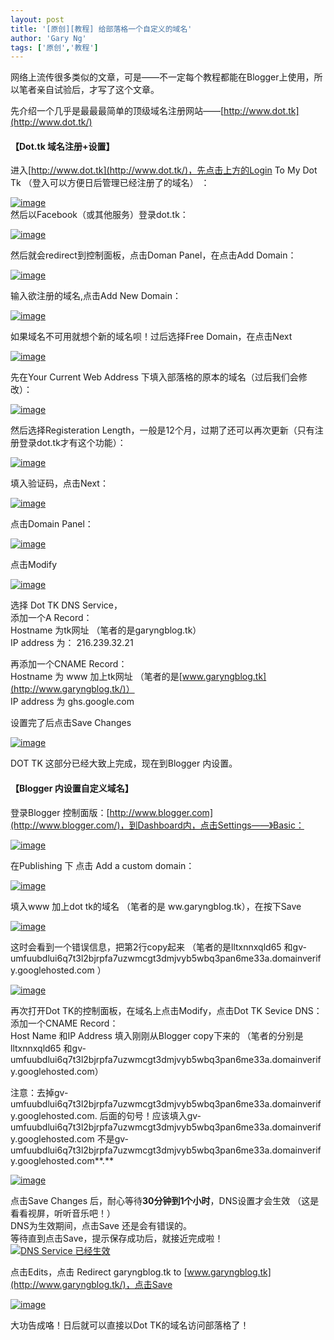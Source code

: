 ```yaml
---
layout: post
title: '[原创][教程] 给部落格一个自定义的域名'
author: 'Gary Ng'
tags: ['原创','教程']
---
```


网络上流传很多类似的文章，可是——不一定每个教程都能在Blogger上使用，所以笔者亲自试验后，才写了这个文章。  

先介绍一个几乎是最最最简单的顶级域名注册网站——[http://www.dot.tk](http://www.dot.tk/)  

#### **【Dot.tk 域名注册+设置】**

进入[http://www.dot.tk](http://www.dot.tk/)，先点击上方的Login To My Dot
Tk （登入可以方便日后管理已经注册了的域名） ：  

[![image](http://lh3.ggpht.com/-r-LYYW8xapc/UHLrVfDb5BI/AAAAAAAACQY/m836-WXIzmo/image_thumb%25255B1%25255D.png?imgmax=800 "image")](http://lh3.ggpht.com/-1qo2og-dvz4/UHLrTxPVL9I/AAAAAAAACQU/a3psr-hDsnU/s1600-h/image%25255B5%25255D.png)  
 然后以Facebook（或其他服务）登录dot.tk：  
  

[![image](http://lh5.ggpht.com/-Hkj8k548Hh0/UHLrXmYccBI/AAAAAAAACQo/3db7VqzByfk/image_thumb%25255B4%25255D.png?imgmax=800 "image")](http://lh6.ggpht.com/-zAcD9CknpS4/UHLrWb5u5jI/AAAAAAAACQk/HNZwMWRVOCA/s1600-h/image%25255B14%25255D.png)  
  
 然后就会redirect到控制面板，点击Doman Panel，在点击Add Domain：  

[![image](http://lh5.ggpht.com/-T3yMiVfQIYI/UHLranX4uoI/AAAAAAAACQ8/N-gqfW35JS4/image_thumb%25255B6%25255D.png?imgmax=800 "image")](http://lh5.ggpht.com/-LpbRvrJq_Ug/UHLrZJK-Z7I/AAAAAAAACQ0/RgD2hRO8rao/s1600-h/image%25255B20%25255D.png)  
  
 输入欲注册的域名,点击Add New Domain：  

[![image](http://lh5.ggpht.com/-aszeMvnFhjA/UHLrdqCwJoI/AAAAAAAACRM/SjFrQjGtmIE/image_thumb%25255B7%25255D.png?imgmax=800 "image")](http://lh5.ggpht.com/-7oi2RLuw6CA/UHLrbqYUiiI/AAAAAAAACRE/XTLbni_nDmM/s1600-h/image%25255B23%25255D.png)  
  
 如果域名不可用就想个新的域名呗！过后选择Free Domain，在点击Next  

[![image](http://lh6.ggpht.com/-dvpMD59evEI/UHLrgO1jMaI/AAAAAAAACRY/IoLkG5-cGQ0/image_thumb%25255B9%25255D.png?imgmax=800 "image")](http://lh3.ggpht.com/-AsNb6Q7kMgk/UHLrfOacRiI/AAAAAAAACRU/XHI_UoQLr6M/s1600-h/image%25255B29%25255D.png)  
  
 先在Your Current Web Address
下填入部落格的原本的域名（过后我们会修改）：  

[![image](http://lh3.ggpht.com/-3gFKi1l90-o/UHLriYbTEiI/AAAAAAAACRs/GvS3bQBB_WI/image_thumb%25255B10%25255D.png?imgmax=800 "image")](http://lh5.ggpht.com/-T7ctXe7S8Ig/UHLrhHpidYI/AAAAAAAACRk/57Dg0ARBVN0/s1600-h/image%25255B32%25255D.png)  
  
 然后选择Registeration
Length，一般是12个月，过期了还可以再次更新（只有注册登录dot.tk才有这个功能）：  

[![image](http://lh6.ggpht.com/-FrzUT_F-qgI/UHLrlCXnY5I/AAAAAAAACR8/nT4PqEwkoXk/image_thumb%25255B11%25255D.png?imgmax=800 "image")](http://lh4.ggpht.com/-7cdxV1nY3vw/UHLrjVlwOzI/AAAAAAAACRw/9b3cG_rTBpw/s1600-h/image%25255B35%25255D.png)  
  
 填入验证码，点击Next：  

[![image](http://lh3.ggpht.com/-QmWoVvigwWA/UHLrnsG2GkI/AAAAAAAACSM/RUJT7_U5laI/image_thumb%25255B13%25255D.png?imgmax=800 "image")](http://lh3.ggpht.com/-PjhcH2SA2y8/UHLrmJm4vWI/AAAAAAAACSA/hw2Z0-qi870/s1600-h/image%25255B41%25255D.png)  
  
 点击Domain Panel：  

[![image](http://lh6.ggpht.com/-pGW8SB3bhbU/UHLrp4oo6_I/AAAAAAAACSc/mkHNI8crkTU/image_thumb%25255B14%25255D.png?imgmax=800 "image")](http://lh3.ggpht.com/-31clQMw0Aus/UHLroxmhQkI/AAAAAAAACSU/nT2bavPNK64/s1600-h/image%25255B44%25255D.png)  
  
 点击Modify  

[![image](http://lh6.ggpht.com/-BO2GkQA0OIE/UHLrr6QY05I/AAAAAAAACSo/I3lEIXD-xf4/image_thumb%25255B15%25255D.png?imgmax=800 "image")](http://lh6.ggpht.com/-uatFWSr2-IU/UHLrrLsH-kI/AAAAAAAACSg/1IzxMk7XBA4/s1600-h/image%25255B47%25255D.png)  
  
 选择 Dot TK DNS Service，  
 添加一个A Record：  
 Hostname 为tk网址 （笔者的是garyngblog.tk）  
 IP address 为： 216.239.32.21  
  
 再添加一个CNAME Record：  
 Hostname 为 www 加上tk网址
（笔者的是[www.garyngblog.tk](http://www.garyngblog.tk/)）  
 IP address 为 ghs.google.com  
  
 设置完了后点击Save Changes  

[![image](http://lh4.ggpht.com/-RjpfFC0r0B4/UHLruws2_aI/AAAAAAAACS8/WjsYFjokPTg/image_thumb%25255B18%25255D.png?imgmax=800 "image")](http://lh6.ggpht.com/-vzvvTJi9O6A/UHLrtKELVtI/AAAAAAAACS0/2SmOP9X9R6w/s1600-h/image%25255B56%25255D.png)  
  
 DOT TK 这部分已经大致上完成，现在到Blogger 内设置。  
  

#### **【Blogger 内设置自定义域名】**

登录Blogger
控制面版：[http://www.blogger.com](http://www.blogger.com/)，到Dashboard内，点击Settings——》Basic：  

[![image](http://lh3.ggpht.com/-cZbIpLQyB_s/UHLrxmEy2qI/AAAAAAAACTM/eKE9RxMHtK0/image_thumb%25255B19%25255D.png?imgmax=800 "image")](http://lh5.ggpht.com/-GKrDhiM45VI/UHLrv07HYqI/AAAAAAAACTE/ZHXJmWEeTrs/s1600-h/image%25255B59%25255D.png)  
  
 在Publishing 下 点击 Add a custom domain：  

[![image](http://lh5.ggpht.com/-aiJY_pVm79c/UHLr0xMDFFI/AAAAAAAACTc/lParBRHQoxg/image_thumb%25255B20%25255D.png?imgmax=800 "image")](http://lh3.ggpht.com/-fy-94WqSkM0/UHLrzbYTLlI/AAAAAAAACTU/fBj49narS9o/s1600-h/image%25255B62%25255D.png)  
  
 填入www 加上dot tk的域名 （笔者的是 ww.garyngblog.tk），在按下Save  

[![image](http://lh5.ggpht.com/-GwsCfJ88gNo/UHLr28APiOI/AAAAAAAACTo/cqyjPh5YRHw/image_thumb%25255B21%25255D.png?imgmax=800 "image")](http://lh5.ggpht.com/-6JJBNL6KWvs/UHLr1orIKXI/AAAAAAAACTk/SlDKnCULHnw/s1600-h/image%25255B65%25255D.png)  
  
 这时会看到一个错误信息，把第2行copy起来 （笔者的是lltxnnxqld65
和gv-umfuubdlui6q7t3l2bjrpfa7uzwmcgt3dmjvyb5wbq3pan6me33a.domainverify.googlehosted.com
）  

[![image](http://lh3.ggpht.com/-Fjjj1ygzCZM/UHLr5WLLJjI/AAAAAAAACT8/I9hSp16qvCU/image_thumb%25255B22%25255D.png?imgmax=800 "image")](http://lh4.ggpht.com/-_EcsEg2j9wc/UHLr30ZeW1I/AAAAAAAACT0/HuwmGMRjY6k/s1600-h/image%25255B68%25255D.png)  
  
 再次打开Dot TK的控制面板，在域名上点击Modify，点击Dot TK Sevice DNS：  
 添加一个CNAME Record：  
 Host Name 和IP Address 填入刚刚从Blogger copy下来的
（笔者的分别是lltxnnxqld65
和gv-umfuubdlui6q7t3l2bjrpfa7uzwmcgt3dmjvyb5wbq3pan6me33a.domainverify.googlehosted.com）  

注意：去掉gv-umfuubdlui6q7t3l2bjrpfa7uzwmcgt3dmjvyb5wbq3pan6me33a.domainverify.googlehosted.com.
后面的句号！应该填入gv-umfuubdlui6q7t3l2bjrpfa7uzwmcgt3dmjvyb5wbq3pan6me33a.domainverify.googlehosted.com
不是gv-umfuubdlui6q7t3l2bjrpfa7uzwmcgt3dmjvyb5wbq3pan6me33a.domainverify.googlehosted.com**.**  

[![image](http://lh4.ggpht.com/-NY4Cfl5ErGY/UHLr7by8kvI/AAAAAAAACUM/Vc91pAeckVg/image_thumb%25255B24%25255D.png?imgmax=800 "image")](http://lh3.ggpht.com/-_1M6-L3oxQA/UHLr6FxUFZI/AAAAAAAACUE/kSvnVeyqQOM/s1600-h/image%25255B74%25255D.png)  
  
 点击Save Changes 后，耐心等待**30分钟到1个小时**，DNS设置才会生效
（这是看看视屏，听听音乐吧！）  
 DNS为生效期间，点击Save 还是会有错误的。  
 等待直到点击Save，提示保存成功后，就接近完成啦！  
 [![DNS Service
已经生效](http://lh3.ggpht.com/-jLX99E1PNLI/UHLr9Ra7JDI/AAAAAAAACUc/qIE-Oqti_fo/image_thumb%25255B25%25255D.png?imgmax=800 "DNS Service 已经生效")](http://lh4.ggpht.com/-FXu2yNF3O2Q/UHLr8eAomBI/AAAAAAAACUU/ToDcAR0yIG0/s1600-h/image%25255B77%25255D.png)  
  
 点击Edits，点击 Redirect garyngblog.tk to
[www.garyngblog.tk](http://www.garyngblog.tk/)，点击Save  

[![image](http://lh6.ggpht.com/-GMLuXpmhnag/UHLr_On_wUI/AAAAAAAACUs/gkBkmyExdgA/image_thumb%25255B26%25255D.png?imgmax=800 "image")](http://lh5.ggpht.com/-IlNeVc0IB0A/UHLr-Qzd12I/AAAAAAAACUk/kb99BUd4HXw/s1600-h/image%25255B80%25255D.png)  
  
 大功告成咯！日后就可以直接以Dot TK的域名访问部落格了！

